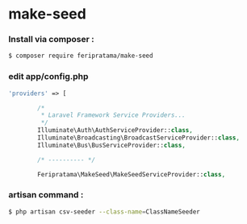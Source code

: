 # make-seed

### Install via composer :

```bash
$ composer require feripratama/make-seed
```

### edit app/config.php

```php
'providers' => [

        /*
         * Laravel Framework Service Providers...
         */
        Illuminate\Auth\AuthServiceProvider::class,
        Illuminate\Broadcasting\BroadcastServiceProvider::class,
        Illuminate\Bus\BusServiceProvider::class,

        /* ---------- */

        Feripratama\MakeSeed\MakeSeedServiceProvider::class,
```

### artisan command :

```bash
$ php artisan csv-seeder --class-name=ClassNameSeeder
```
